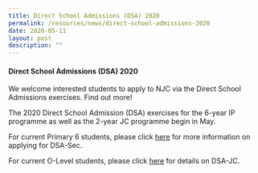 ```yaml
---
title: Direct School Admissions (DSA) 2020
permalink: /resources/news/direct-school-admissions-2020
date: 2020-05-11
layout: post
description: ""
---
```

#### Direct School Admissions (DSA) 2020

We welcome interested students to apply to NJC via the Direct School Admissions exercises. Find out more!

The 2020 Direct School Admission (DSA) exercises for the 6-year IP programme as well as the 2-year JC programme begin in May.

For current Primary 6 students, please click [here](https://moe-nationaljc-staging.netlify.app/admissions/ip-dsa) for more information on applying for DSA-Sec.

For current O-Level students, please click [here](https://moe-nationaljc-staging.netlify.app/admissions/jc-dsa) for details on DSA-JC.